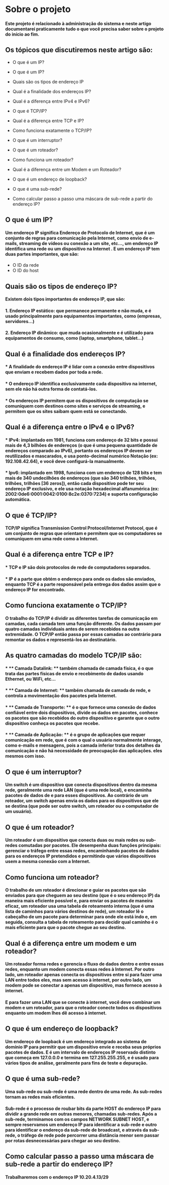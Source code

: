 # Sobre o projeto

#### Este projeto é relacionado à administração do sistema e neste artigo documentarei praticamente tudo o que você precisa saber sobre o projeto do início ao fim.

## Os tópicos que discutiremos neste artigo são:

- O que é um IP?

- O que é um IP?

- Quais são os tipos de endereço IP

- Qual é a finalidade dos endereços IP?

- Qual é a diferença entre IPv4 e IPv6?

- O que é TCP/IP?

- Qual é a diferença entre TCP e IP?

- Como funciona exatamente o TCP/IP?

- O que é um interruptor?

- O que é um roteador?

- Como funciona um roteador?

- Qual é a diferença entre um Modem e um Roteador?

- O que é um endereço de loopback?

- O que é uma sub-rede?

- Como calcular passo a passo uma máscara de sub-rede a partir do endereço IP?

## O que é um IP?

#### Um endereço IP significa Endereço de Protocolo de Internet, que é um conjunto de regras para comunicação pela Internet, como envio de e-mails, streaming de vídeos ou conexão a um site, etc…, um endereço IP identifica uma rede ou um dispositivo na Internet . E um endereço IP tem duas partes importantes, que são:

- O ID da rede
- O ID do host

## Quais são os tipos de endereço IP?

#### Existem dois tipos importantes de endereço IP, que são:

#### 1. Endereço IP estático: que permanece permanente e não muda, e é usado principalmente para equipamentos importantes, como (empresas, servidores…)
#### 2. Endereço IP dinâmico: que muda ocasionalmente e é utilizado para equipamentos de consumo, como (laptop, smartphone, tablet…)

## Qual é a finalidade dos endereços IP?

#### * A finalidade do endereço IP é lidar com a conexão entre dispositivos que enviam e recebem dados por toda a rede.
#### * O endereço IP identifica exclusivamente cada dispositivo na internet, sem ele não há outra forma de contatá-los.
#### * Os endereços IP permitem que os dispositivos de computação se comuniquem com destinos como sites e serviços de streaming, e permitem que os sites saibam quem está se conectando.

## Qual é a diferença entre o IPv4 e o IPv6?

#### * IPv4: implantado em 1981, funciona com endereço de 32 bits e possui mais de 4,3 bilhões de endereços (o que é uma pequena quantidade de endereços comparado ao IPv6), portanto os endereços IP devem ser reutilizados e mascarados, e usa ponto-decimal numérico Notação (ex: 192.108.42.64), e você deve configurá-la manualmente.
#### * Ipv6: implantado em 1998, funciona com um endereço de 128 bits e tem mais de 340 undecilhões de endereços (que são 340 trilhões, trilhões, trilhões, trilhões [36 zeros]), então cada dispositivo pode ter seu endereço IP exclusivo, e ele usa notação hexadecimal alfanumérica (ex: 2002:0de6:0001:0042:0100:8c2e:0370:7234) e suporta configuração automática.

## O que é TCP/IP?

#### TCP/IP significa Transmission Control Protocol/Internet Protocol, que é um conjunto de regras que orientam e permitem que os computadores se comuniquem em uma rede como a Internet.

## Qual é a diferença entre TCP e IP?

#### * TCP e IP são dois protocolos de rede de computadores separados.
#### * IP é a parte que obtém o endereço para onde os dados são enviados, enquanto TCP é a parte responsável pela entrega dos dados assim que o endereço IP for encontrado.

## Como funciona exatamente o TCP/IP?

#### O trabalho do TCP/IP é dividir as diferentes tarefas de comunicação em camadas, cada camada tem uma função diferente. Os dados passam por quatro camadas individuais antes de serem recebidos na outra extremidade. O TCP/IP então passa por essas camadas ao contrário para remontar os dados e representá-los ao destinatário.

## As quatro camadas do modelo TCP/IP são:

#### * ** Camada Datalink: ** também chamada de camada física, é o que trata das partes físicas de envio e recebimento de dados usando Ethernet, ou WiFi, etc…
#### * ** Camada de Internet: ** também chamada de camada de rede, e controla a movimentação dos pacotes pela Internet.
#### * ** Camada de Transporte: ** é o que fornece uma conexão de dados confiável entre dois dispositivos, divide os dados em pacotes, conhece os pacotes que são recebidos do outro dispositivo e garante que o outro dispositivo conheça os pacotes que recebe.
#### * ** Camada de Aplicação: ** é o grupo de aplicações que requer comunicação em rede, que é com o qual o usuário normalmente interage, como e-mails e mensagens, pois a camada inferior trata dos detalhes da comunicação e não há necessidade de preocupação das aplicações. eles mesmos com isso.

## O que é um interruptor?

#### Um switch é um dispositivo que conecta dispositivos dentro da mesma rede, geralmente uma rede LAN (que é uma rede local), e encaminha pacotes de dados de e para esses dispositivos. Ao contrário de um roteador, um switch apenas envia os dados para os dispositivos que ele se destina (que pode ser outro switch, um roteador ou o computador de um usuário).

## O que é um roteador?

#### Um roteador é um dispositivo que conecta duas ou mais redes ou sub-redes comutadas por pacotes. Ele desempenha duas funções principais: gerenciar o tráfego entre essas redes, encaminhando pacotes de dados para os endereços IP pretendidos e permitindo que vários dispositivos usem a mesma conexão com a Internet.

## Como funciona um roteador?

#### O trabalho de um roteador é direcionar e guiar os pacotes que são enviados para que cheguem ao seu destino (que é o seu endereço IP) da maneira mais eficiente possível e, para enviar os pacotes de maneira eficaz, um roteador usa uma tabela de roteamento interna (que é uma lista de caminhos para vários destinos de rede), um roteador lê o cabeçalho de um pacote para determinar para onde ele está indo e, em seguida, consulta a tabela de roteamento para decidir qual caminho é o mais eficiente para que o pacote chegue ao seu destino.

## Qual é a diferença entre um modem e um roteador?

#### Um roteador forma redes e gerencia o fluxo de dados dentro e entre essas redes, enquanto um modem conecta essas redes à Internet. Por outro lado, um roteador apenas conecta os dispositivos entre si para fazer uma LAN entre todos eles, mas sem acesso à internet, por outro lado, um modem pode se conectar a apenas um dispositivo, mas fornece acesso à internet.

#### E para fazer uma LAN que se conecte à internet, você deve combinar um modem e um roteador, para que o roteador conecte todos os dispositivos enquanto um modem lhes dê acesso à internet.

## O que é um endereço de loopback?

#### Um endereço de loopback é um endereço integrado ao sistema de domínio IP para permitir que um dispositivo envie e receba seus próprios pacotes de dados. E é um intervalo de endereços IP reservado distinto que começa em 127.0.0.0 e termina em 127.255.255.255, e é usado para vários tipos de análise, geralmente para fins de teste e depuração.

## O que é uma sub-rede?

#### Uma sub-rede ou sub-rede é uma rede dentro de uma rede. As sub-redes tornam as redes mais eficientes.

#### Sub-rede é o processo de roubar bits da parte HOST do endereço IP para dividir a grande rede em outras menores, chamadas sub-redes. Após a sub-rede, terminamos com os campos NETWORK SUBNET HOST, e sempre reservamos um endereço IP para identificar a sub-rede e outro para identificar o endereço da sub-rede de broadcast, e através da sub-rede, o tráfego de rede pode percorrer uma distância menor sem passar por rotas desnecessárias para chegar ao seu destino.

## Como calcular passo a passo uma máscara de sub-rede a partir do endereço IP?

#### Trabalharemos com o endereço IP 10.20.4.13/29